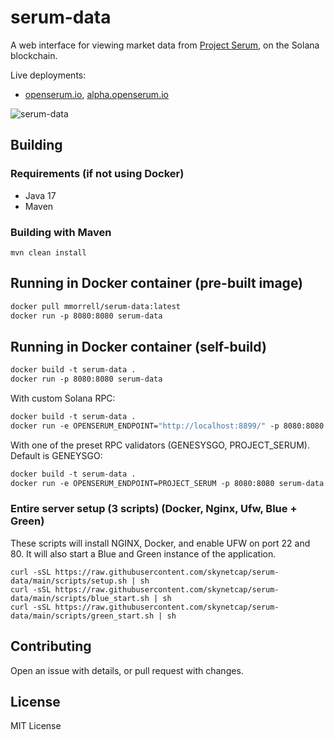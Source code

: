 # serum-data
A web interface for viewing market data from [Project Serum](https://www.projectserum.com/), on the Solana blockchain.

Live deployments:
- [openserum.io](https://openserum.io/), [alpha.openserum.io](https://alpha.openserum.io/)

![serum-data](https://i.ibb.co/CJXrn4g/image.png)

## Building
### Requirements (if not using Docker)
* Java 17
* Maven

### Building with Maven
```
mvn clean install
```

## Running in Docker container (pre-built image)
```dockerfile
docker pull mmorrell/serum-data:latest
docker run -p 8080:8080 serum-data
```

## Running in Docker container (self-build)
```dockerfile
docker build -t serum-data .
docker run -p 8080:8080 serum-data
```

With custom Solana RPC:
```dockerfile
docker build -t serum-data .
docker run -e OPENSERUM_ENDPOINT="http://localhost:8899/" -p 8080:8080 serum-data
```

With one of the preset RPC validators (GENESYSGO, PROJECT_SERUM). Default is GENEYSGO:
```dockerfile
docker build -t serum-data .
docker run -e OPENSERUM_ENDPOINT=PROJECT_SERUM -p 8080:8080 serum-data
```

### Entire server setup (3 scripts) (Docker, Nginx, Ufw, Blue + Green)
These scripts will install NGINX, Docker, and enable UFW on port 22 and 80. It will also start a Blue and Green instance of the application.
```shell
curl -sSL https://raw.githubusercontent.com/skynetcap/serum-data/main/scripts/setup.sh | sh
curl -sSL https://raw.githubusercontent.com/skynetcap/serum-data/main/scripts/blue_start.sh | sh
curl -sSL https://raw.githubusercontent.com/skynetcap/serum-data/main/scripts/green_start.sh | sh
```

## Contributing
Open an issue with details, or pull request with changes.

## License
MIT License